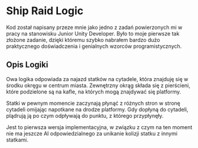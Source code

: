# Ship Raid Logic
Kod został napisany przeze mnie jako jedno z zadań powierzonych mi w pracy na stanowisku Junior Unity Developer. Było to moje pierwsze tak złożone zadanie, dzięki
któremu szybko nabrałem bardzo dużo praktycznego doświadczenia i genialnych wzorców programistycznych. 

## Opis Logiki
Owa logika odpowiada za najazd statków na cytadele, która znajduję się w środku okręgu w centrum miasta.
Zewnętrzny okrąg składa się z pierścieni, które podzielone są na kafle, na których mogą znajdywać się platformy.

Statki w pewnym momencie zaczynają płynąć z różnych stron w stronę cytadeli omijając napotkane na drodze platformy. Gdy dopłyną do cytadeli, plądrują ją po czym odpływają 
do punktu, z którego przypłynęły. 

Jest to pierwsza wersja implementacyjna, w związku z czym na ten moment nie ma jeszcze AI odpowiedzialnego za unikanie kolizji statku z innymi statkami.




